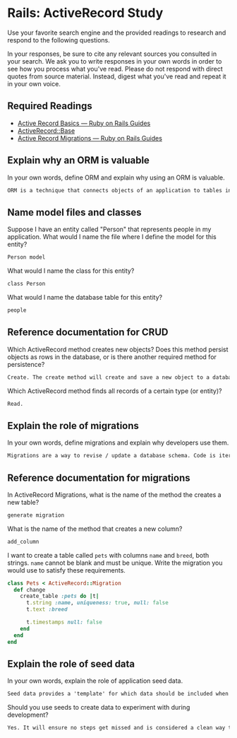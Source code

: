 # Rails: ActiveRecord Study

Use your favorite search engine and the provided readings to research and
respond to the following questions.

In your responses, be sure to cite any relevant sources you consulted in your
search. We ask you to write responses in your own words in order to see how you
process what you've read. Please do not respond with direct quotes from source
material. Instead, digest what you've read and repeat it in your own voice.

## Required Readings

-   [Active Record Basics — Ruby on Rails Guides](http://guides.rubyonrails.org/active_record_basics.html)
-   [ActiveRecord::Base](http://api.rubyonrails.org/classes/ActiveRecord/Base.html)
-   [Active Record Migrations — Ruby on Rails Guides](http://guides.rubyonrails.org/active_record_migrations.html)

## Explain why an ORM is valuable

In your own words, define ORM and explain why using an ORM is valuable.

```md
ORM is a technique that connects objects of an application to tables in a relational database management system. It's an organized storage system, and using this frameworking allows you to easily store and retrieve from a database, without heavy use of SQL.

```

## Name model files and classes

Suppose I have an entity called "Person" that represents people in my
application. What would I name the file where I define the model for this
entity?

```md
Person model
```

What would I name the class for this entity?

```md
class Person
```

What would I name the database table for this entity?

```md
people
```

## Reference documentation for CRUD

Which ActiveRecord method creates new objects? Does this method persist objects
as rows in the database, or is there another required method for persistence?

```md
Create. The create method will create and save a new object to a database, and using the new method the object will be instantiated but you must call method.save in order to save it to the database.
```

Which ActiveRecord method finds all records of a certain type (or entity)?

```md
Read.
```

## Explain the role of migrations

In your own words, define migrations and explain why developers use them.

```md
Migrations are a way to revise / update a database schema. Code is iteratively developed, and using migrations a new database can be created from information stored in an existing one, or rolled back and removed in a controlled way.


```

## Reference documentation for migrations

In ActiveRecord Migrations, what is the name of the method the creates a new
table?

```md
generate migration
```

What is the name of the method that creates a new column?

```md
add_column
```

I want to create a table called `pets` with columns `name` and `breed`, both
strings. `name` cannot be blank and must be unique. Write the migration you
would use to satisfy these requirements.

```ruby
class Pets < ActiveRecord::Migration
  def change
    create_table :pets do |t|
      t.string :name, uniqueness: true, null: false
      t.text :breed

      t.timestamps null: false
    end
  end
end

```

## Explain the role of seed data

In your own words, explain the role of application seed data.

```md
Seed data provides a 'template' for which data should be included when creating a table.
```

Should you use seeds to create data to experiment with during development?

```md
Yes. It will ensure no steps get missed and is considered a clean way to set up a database.
```
